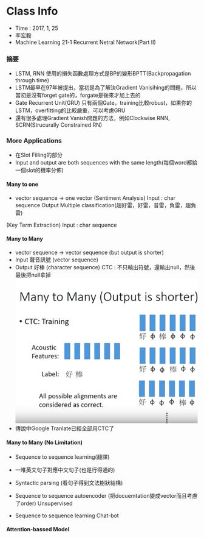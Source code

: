 # Class Info
* Time : 2017, 1, 25
* 李宏毅
* Machine Learning 21-1 Recurrent Netral Network(Part II)
### 摘要
* LSTM, RNN 使用的損失函數處理方式是BP的變形BPTT(Backpropagation through time) 
* LSTM最早在97年被提出，當初是為了解決Gradient Vanisihing的問題，所以當初是沒有forget gate的，forgate是後來才加上去的
* Gate Recurrent Unit(GRU) 只有兩個Gate，training比較robust，如果你的LSTM，overfitting的比較嚴重，可以考慮GRU
* 還有很多處理Gradient Vanish問題的方法，例如Clockwise RNN, SCRN(Strucurally Constrained RN)
### More Applications
* 在Slot Filling的部分
* Input and output are both sequences with the same length(每個word都給一個slot的機率分佈)
#### Many to one
* vector sequence -> one vector
(Sentiment Analysis)
Input : char sequence 
Output Multiple classification(超好雷，好雷，普雷，負雷，超負雷)

(Key Term Extraction)
Input : char sequence

#### Many to Many
* vector sequence -> vector sequence (but output is shorter)
* Input 聲音訊號 (vector sequence)
* Output 好棒 (character sequence) 
CTC : 不只輸出符號，還輸出null，然後最後把null拿掉
<img src ='./md_images/Lee_RNN2_1.png'></img>
* 傳說中Google Tranlate已經全部用CTC了

#### Many to Many (No Limitation)
* Sequence to sequence learning(翻譯)
* 一堆英文句子對應中文句子(也是行得通的)

* Syntactic parsing (看句子得到文法樹狀結構)
* Sequence to sequence autoencoder
(把docuemtation變成vector而且考慮了order)
Unsupervised

* Sequence to sequence learning Chat-bot 
  
#### Attention-bassed Model